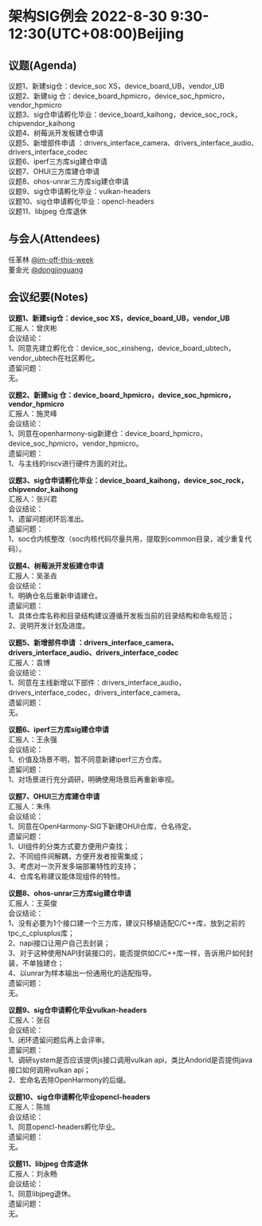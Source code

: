 # 架构SIG例会 2022-8-30 9:30-12:30(UTC+08:00)Beijing

## 议题(Agenda)

议题1、新建sig仓：device_soc XS，device_board_UB，vendor_UB  
议题2、新建sig 仓：device_board_hpmicro，device_soc_hpmicro，vendor_hpmicro  
议题3、sig仓申请孵化毕业：device_board_kaihong，device_soc_rock，chipvendor_kaihong  
议题4、树莓派开发板建仓申请  
议题5、新增部件申请 ：drivers_interface_camera、drivers_interface_audio、drivers_interface_codec  
议题6、iperf三方库sig建仓申请  
议题7、OHUI三方库建仓申请  
议题8、ohos-unrar三方库sig建仓申请  
议题9、sig仓申请孵化毕业：vulkan-headers  
议题10、sig仓申请孵化毕业：opencl-headers  
议题11、libjpeg 仓库退休  

## 与会人(Attendees)

任革林 [@im-off-this-week](https://gitee.com/im-off-this-week)  
董金光 [@dongjinguang](https://gitee.com/dongjinguang)  

## 会议纪要(Notes)

**议题1、新建sig仓：device_soc XS，device_board_UB，vendor_UB**  
汇报人：曾庆彬  
会议结论：  
1、同意先建立孵化仓：device_soc_xinsheng，device_board_ubtech，vendor_ubtech在社区孵化。  
遗留问题：  
无。  

**议题2、新建sig 仓：device_board_hpmicro，device_soc_hpmicro，vendor_hpmicro**  
汇报人：施灵峰  
会议结论：  
1、同意在openharmony-sig新建仓：device_board_hpmicro，device_soc_hpmicro，vendor_hpmicro。  
遗留问题：  
1、与主线的riscv进行硬件方面的对比。  

**议题3、sig仓申请孵化毕业：device_board_kaihong，device_soc_rock，chipvendor_kaihong**  
汇报人：张兴君  
会议结论：  
1、遗留问题闭环后准出。  
遗留问题：  
1、soc仓内核整改（soc内核代码尽量共用，提取到common目录，减少重复代码）。  

**议题4、树莓派开发板建仓申请**  
汇报人：吴圣垚  
会议结论：  
1、明确仓名后重新申请建仓。  
遗留问题：  
1、具体仓库名称和目录结构建议遵循开发板当前的目录结构和命名规范；  
2、说明开发计划及进度。  

**议题5、新增部件申请 ：drivers_interface_camera、drivers_interface_audio、drivers_interface_codec**  
汇报人：袁博  
会议结论：  
1、同意在主线新增以下部件：drivers_interface_audio，drivers_interface_codec，drivers_interface_camera。  
遗留问题：  
无。  

**议题6、iperf三方库sig建仓申请**  
汇报人：王永强  
会议结论：  
1、价值及场景不明，暂不同意新建iperf三方仓库。  
遗留问题：  
1、对场景进行充分调研，明确使用场景后再重新审视。  

**议题7、OHUI三方库建仓申请**  
汇报人：朱伟  
会议结论：  
1、同意在OpenHarmony-SIG下新建OHUI仓库，仓名待定。  
遗留问题：  
1、UI组件的分类方式要方便用户查找；  
2、不同组件间解耦，方便开发者按需集成；  
3、考虑对一次开发多端部署特性的支持；  
4、仓库名称建议能体现组件的特性。  

**议题8、ohos-unrar三方库sig建仓申请**  
汇报人：王英俊  
会议结论：  
1、没有必要为1个接口建一个三方库，建议只移植适配C/C++库，放到之前的tpc_c_cplusplus库；  
2、napi接口让用户自己去封装；  
3、对于这种使用NAPI封装接口的，能否提供如C/C++库一样，告诉用户如何封装，不单独建仓；  
4、以unrar为样本输出一份通用化的适配指导。  
遗留问题：  
无。  

**议题9、sig仓申请孵化毕业vulkan-headers**  
汇报人：张召  
会议结论：  
1、闭环遗留问题后再上会评审。  
遗留问题：  
1、调研system是否应该提供js接口调用vulkan api，类比Andorid是否提供java接口如何调用vulkan api；  
2、宏命名去除OpenHarmony的后缀。  

**议题10、sig仓申请孵化毕业opencl-headers**  
汇报人：陈旭  
会议结论：  
1、同意opencl-headers孵化毕业。  
遗留问题：  
无。  

**议题11、libjpeg 仓库退休**  
汇报人：刘永畅  
会议结论：  
1、同意libjpeg退休。  
遗留问题：  
无。  
